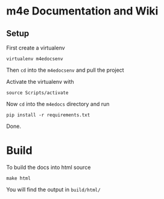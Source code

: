 # m4e Documentation and Wiki

## Setup

First create a virtualenv

`virtualenv m4edocsenv`

Then `cd` into the `m4edocsenv` and pull the project

Activate the virtualenv with

`source Scripts/activate`

Now `cd` into the `m4edocs` directory and run

`pip install -r requirements.txt`

Done.

# Build

To build the docs into html source

`make html`

You will find the output in `build/html/`
